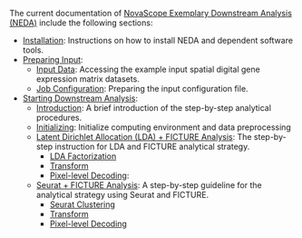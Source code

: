 The current documentation of [NovaScope Exemplary Downstream Analysis (NEDA)](../../index.md) 
include the following sections:

* [Installation](../installation/installation.md): Instructions on how to install NEDA and dependent software tools.
* [Preparing Input](../prep_input/access_data.md):
    * [Input Data](../prep_input/access_data.md): Accessing the example input spatial digital gene expression matrix datasets.
    * [Job Configuration](../prep_input/job_config.md): Preparing the input configuration file.
* [Starting Downstream Analysis](../analysis/intro.md):
    * [Introduction](../analysis/intro.md): A brief introduction of the step-by-step analytical procedures.
    * [Initializing](../analysis/step1-preprocess.md): Initialize computing environment and data preprocessing
    * [Latent Dirichlet Allocation (LDA) + FICTURE Analysis](../LDA/step2a-LDA.md): The step-by-step instruction for LDA and FICTURE analytical strategy.
        * [LDA Factorization](../LDA/step2a-LDA.md)
        * [Transform](../analysis/LDA/step3-transform.md)
        * [Pixel-level Decoding](../analysis/LDA/step4-decode.md):
    * [Seurat + FICTURE Analysis](../analysis/Seurat/step1-preprocess.md): A step-by-step guideline for the analytical strategy using Seurat and FICTURE.
        * [Seurat Clustering](../analysis/Seurat/step2b-seurat.md)
        * [Transform](../analysis/Seurat/step3-transform.md)
        * [Pixel-level Decoding](../analysis/Seurat/step4-decode.md)